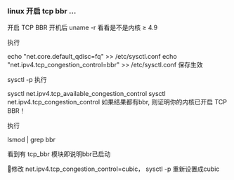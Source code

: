 ### linux 开启 tcp bbr ...

开启 TCP BBR
开机后 uname -r 看看是不是内核 ≥ 4.9

执行

echo "net.core.default_qdisc=fq" >> /etc/sysctl.conf
echo "net.ipv4.tcp_congestion_control=bbr" >> /etc/sysctl.conf
保存生效

sysctl -p
执行

sysctl net.ipv4.tcp_available_congestion_control
sysctl net.ipv4.tcp_congestion_control
如果结果都有bbr, 则证明你的内核已开启 TCP BBR！

执行

lsmod | grep bbr

看到有 tcp_bbr 模块即说明bbr已启动

修改 net.ipv4.tcp_congestion_control=cubic， sysctl -p 重新设置成cubic

